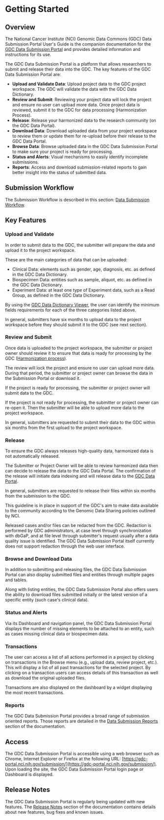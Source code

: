 # Getting Started

## Overview

The National Cancer Institute (NCI) Genomic Data Commons (GDC) Data Submission Portal User's Guide is the companion documentation for the [GDC Data Submission Portal](https://gdc.nci.nih.gov/submit-data/gdc-data-submission-portal) and provides detailed information and instructions for its use.

The GDC Data Submission Portal is a platform that allows researchers to submit and release their data into the GDC. The key features of the GDC Data Submission Portal are:

* __Upload and Validate Data__: Upload project data to the GDC project workspace. The GDC will validate the data with the GDC Data Dictionary.
* __Review and Submit__: Reviewing your project data will lock the project and ensure no user can upload more data. Once project data is reviewed, submit it to the GDC for data processing (Harmonization Process).
* __Release__: Release your harmonized data to the research community (on the GDC Data Portal).
* __Download Data__: Download uploaded data from your project workspace to review them or update them for re-upload before their release to the GDC Data Portal.
* __Browse Data__: Browse uploaded data in the GDC Data Submission Portal to make sure your project is ready for processing.
* __Status and Alerts__: Visual mechanisms to easily identify incomplete submissions.
* __Reports__: Access and download submission-related reports to gain better insight into the status of submitted data.

## Submission Workflow

The Submission Workflow is described in this section: [Data Submission Workflow](Submission_Workflow.md). 


## Key Features

### Upload and Validate
In order to submit data to the GDC, the submitter will prepare the data and upload it to the project workspace.

These are the main categories of data that can be uploaded: 

* Clinical Data: elements such as gender, age, diagnosis, etc. as defined in the GDC Data Dictionary.
* Biospecimen Data: entities such as sample, aliquot, etc. as defined in the GDC Data Dictionary.
* Experiment Data: at least one type of Experiment data, such as a Read Group, as defined in the GDC Data Dictionary.

By using the [GDC Data Dictionary Viewer](../../Data_Dictionary/viewer.md), the user can identify the minimum fields requirements for each of the three categories listed above.


In general, submitters have six months to upload data to the project workspace before they should submit it to the GDC (see next section).

### Review and Submit

Once data is uploaded to the project workspace, the submitter or project owner should review it to ensure that data is ready for processing by the GDC ([Harmonization process](https://gdc.nci.nih.gov/submit-data/gdc-data-processing-software-and-algorithms/data-harmonization)).

The review will lock the project and ensure no user can upload more data. During that period, the submitter or project owner can browse the data in the Submission Portal or download it. 

If the project is ready for processing, the submitter or project owner will submit data to the GDC.

If the project is not ready for processing, the submitter or project owner can re-open it. Then the submitter will be able to upload more data to the project workspace.

In general, submitters are requested to submit their data to the GDC within six months from the first upload to the project workspace.


### Release

To ensure the GDC always releases high-quality data, harmonized data is not automatically released.

The Submitter or Project Owner will be able to review harmonized data then can decide to release the data to the GDC Data Portal. The confirmation of the release will initiate data indexing and will release data to the [GDC Data Portal](https://gdc-portal.nci.nih.gov/projects/t).

In general, submitters are requested to release their files within six months from the submission to the GDC. 

This guideline is in place in support of the GDC's aim to make data available to the community according to the Genomic Data Sharing policies outlined by NCI.

Released cases and/or files can be redacted from the GDC. Redaction is performed by GDC administrators, at case level through synchronization with dbGaP, and at file level through submitter's request usually after a data quality issue is identified. The GDC Data Submission Portal itself currently does not support redaction through the web user interface.

### Browse and Download Data

In addition to submitting and releasing files, the GDC Data Submission Portal can also display submitted files and entities through multiple pages and tables.

Along with listing entities, the GDC Data Submission Portal also offers users the ability to download files submitted initially or the latest version of a specific entity (such case's clinical data).

### Status and Alerts

Via its Dashboard and navigation panel, the GDC Data Submission Portal displays the number of missing elements to be attached to an entity, such as cases missing clinical data or biospecimen data.


### Transactions

The user can access a list of all actions performed in a project by clicking on transactions in the Browse menu (e.g., upload data, review project, etc.). This will display a list of all past transactions for the selected project. By clicking on a transaction users can access details of this transaction as well as download the original uploaded files.

Transactions are also displayed on the dashboard by a widget displaying the most recent transactions.

### Reports

The GDC Data Submission Portal provides a broad range of submission oriented reports. Those reports are detailed in the [Data Submission Reports](Reports.md) section of the documentation.

## Access

The GDC Data Submission Portal is accessible using a web browser such as Chrome, Internet Explorer or Firefox at the following URL: [https://gdc-portal.nci.nih.gov/submission/](https://gdc-portal.nci.nih.gov/submission/).
Upon loading the site, the GDC Data Submission Portal login page or Dashboard is displayed.

## Release Notes

The GDC Data Submission Portal is regularly being updated with new features. The [Release Notes](../Release_Notes/Data_Submission_Portal_Release_Notes.md) section of the documentation contains details about new features, bug fixes and known issues.
